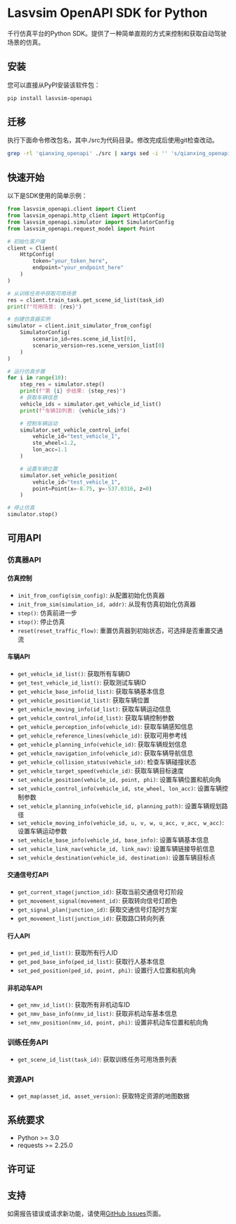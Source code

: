 # Lasvsim OpenAPI SDK for Python

千行仿真平台的Python SDK。提供了一种简单直观的方式来控制和获取自动驾驶场景的仿真。

## 安装

您可以直接从PyPI安装该软件包：

```bash
pip install lasvsim-openapi
```

## 迁移
执行下面命令修改包名，其中./src为代码目录。修改完成后使用git检查改动。
```bash
grep -rl 'qianxing_openapi' ./src | xargs sed -i '' 's/qianxing_openapi/lasvsim_openapi/g'
```
## 快速开始

以下是SDK使用的简单示例：

```python
from lasvsim_openapi.client import Client
from lasvsim_openapi.http_client import HttpConfig
from lasvsim_openapi.simulator import SimulatorConfig
from lasvsim_openapi.request_model import Point

# 初始化客户端
client = Client(
    HttpConfig(
        token="your_token_here",
        endpoint="your_endpoint_here"
    )
)

# 从训练任务中获取可用场景
res = client.train_task.get_scene_id_list(task_id)
print(f"可用场景: {res}")

# 创建仿真器实例
simulator = client.init_simulator_from_config(
    SimulatorConfig(
        scenario_id=res.scene_id_list[0],
        scenario_version=res.scene_version_list[0]
    )
)

# 运行仿真步骤
for i in range(10):
    step_res = simulator.step()
    print(f"第 {i} 步结果: {step_res}")
    # 获取车辆信息
    vehicle_ids = simulator.get_vehicle_id_list()
    print(f"车辆ID列表: {vehicle_ids}")

    # 控制车辆运动
    simulator.set_vehicle_control_info(
        vehicle_id="test_vehicle_1", 
        ste_wheel=1.2,
        lon_acc=1.1
    )

    # 设置车辆位置
    simulator.set_vehicle_position(
        vehicle_id="test_vehicle_1",
        point=Point(x=-8.75, y=-537.0316, z=0)
    )

# 停止仿真
simulator.stop()
```

## 可用API

### 仿真器API

#### 仿真控制
- `init_from_config(sim_config)`: 从配置初始化仿真器
- `init_from_sim(simulation_id, addr)`: 从现有仿真初始化仿真器
- `step()`: 仿真前进一步
- `stop()`: 停止仿真
- `reset(reset_traffic_flow)`: 重置仿真器到初始状态，可选择是否重置交通流

#### 车辆API
- `get_vehicle_id_list()`: 获取所有车辆ID
- `get_test_vehicle_id_list()`: 获取测试车辆ID
- `get_vehicle_base_info(id_list)`: 获取车辆基本信息
- `get_vehicle_position(id_list)`: 获取车辆位置
- `get_vehicle_moving_info(id_list)`: 获取车辆运动信息
- `get_vehicle_control_info(id_list)`: 获取车辆控制参数
- `get_vehicle_perception_info(vehicle_id)`: 获取车辆感知信息
- `get_vehicle_reference_lines(vehicle_id)`: 获取可用参考线
- `get_vehicle_planning_info(vehicle_id)`: 获取车辆规划信息
- `get_vehicle_navigation_info(vehicle_id)`: 获取车辆导航信息
- `get_vehicle_collision_status(vehicle_id)`: 检查车辆碰撞状态
- `get_vehicle_target_speed(vehicle_id)`: 获取车辆目标速度
- `set_vehicle_position(vehicle_id, point, phi)`: 设置车辆位置和航向角
- `set_vehicle_control_info(vehicle_id, ste_wheel, lon_acc)`: 设置车辆控制参数
- `set_vehicle_planning_info(vehicle_id, planning_path)`: 设置车辆规划路径
- `set_vehicle_moving_info(vehicle_id, u, v, w, u_acc, v_acc, w_acc)`: 设置车辆运动参数
- `set_vehicle_base_info(vehicle_id, base_info)`: 设置车辆基本信息
- `set_vehicle_link_nav(vehicle_id, link_nav)`: 设置车辆链接导航信息
- `set_vehicle_destination(vehicle_id, destination)`: 设置车辆目标点

#### 交通信号灯API
- `get_current_stage(junction_id)`: 获取当前交通信号灯阶段
- `get_movement_signal(movement_id)`: 获取转向信号灯颜色
- `get_signal_plan(junction_id)`: 获取交通信号灯配时方案
- `get_movement_list(junction_id)`: 获取路口转向列表

#### 行人API
- `get_ped_id_list()`: 获取所有行人ID
- `get_ped_base_info(ped_id_list)`: 获取行人基本信息
- `set_ped_position(ped_id, point, phi)`: 设置行人位置和航向角

#### 非机动车API
- `get_nmv_id_list()`: 获取所有非机动车ID
- `get_nmv_base_info(nmv_id_list)`: 获取非机动车基本信息
- `set_nmv_position(nmv_id, point, phi)`: 设置非机动车位置和航向角

### 训练任务API
- `get_scene_id_list(task_id)`: 获取训练任务可用场景列表

### 资源API
- `get_map(asset_id, asset_version)`: 获取特定资源的地图数据

## 系统要求

- Python >= 3.0
- requests >= 2.25.0

## 许可证

## 支持

如需报告错误或请求新功能，请使用[GitHub Issues](https://github.com/risenlighten-qianxing/openapi-sdk-python/issues)页面。
